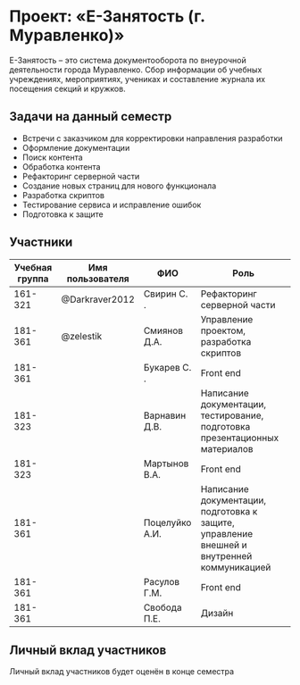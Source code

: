 # Проект: «Е-Занятость (г. Муравленко)»

E-Занятость – это система документооборота по внеурочной деятельности города Муравленко. Сбор информации об учебных учреждениях, мероприятиях, учениках и составление журнала их посещения секций и кружков.

## Задачи на данный семестр
- Встречи с заказчиком для корректировки направления разработки
- Оформление документации
- Поиск контента
- Обработка контента
- Рефакторинг серверной части
- Создание новых страниц для нового функционала
- Разработка скриптов
- Тестирование сервиса и исправление ошибок
- Подготовка к защите

## Участники

| Учебная группа | Имя пользователя | ФИО                      | Роль                                                                                       |
|----------------|------------------|--------------------------|--------------------------------------------------------------------------------------------|
| 161-321        | @Darkraver2012   | Свирин С. .              | Рефакторинг серверной части                                                                |
| 181-361        | @zelestik        | Смиянов Д.А.             | Управление проектом, разработка скриптов                                                   |
| 181-361        |                  | Букарев С. .             | Front end                                                                                  |
| 181-323        |                  | Варнавин Д.В.            | Написание документации, тестирование, подготовка презентационных материалов                |
| 181-323        |                  | Мартынов В.А.            | Front end                                                                                  |
| 181-361        |                  | Поцелуйко А.И.           | Написание документации, подготовка к защите, управление внешней и внутренней коммуникацией |       
| 181-361        |                  | Расулов Г.М.             | Front end                                                                                  |
| 181-361        |                  | Свобода П.Е.             | Дизайн                                                                                     |


## Личный вклад участников
Личный вклад участников будет оценён в конце семестра